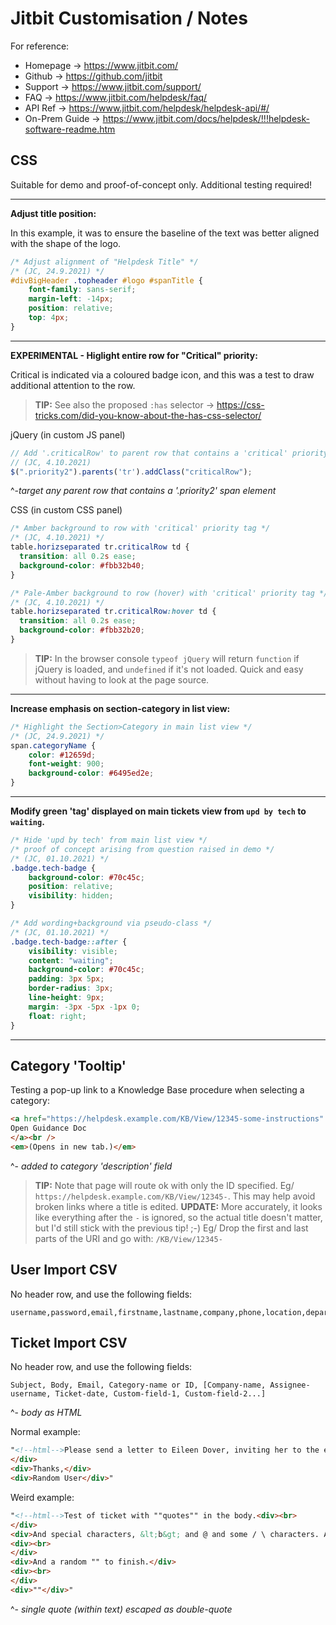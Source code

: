 # Jitbit Customisation / Notes

For reference:

* Homepage -> https://www.jitbit.com/ 
* Github -> https://github.com/jitbit  
* Support -> https://www.jitbit.com/support/ 
* FAQ -> https://www.jitbit.com/helpdesk/faq/ 
* API Ref -> https://www.jitbit.com/helpdesk/helpdesk-api/#/
* On-Prem Guide -> https://www.jitbit.com/docs/helpdesk/!!!helpdesk-software-readme.htm

## CSS

Suitable for demo and proof-of-concept only. Additional testing required!

-----

**Adjust title position:**

In this example, it was to ensure the baseline of the text was better aligned with the shape of the logo.

```CSS
/* Adjust alignment of "Helpdesk Title" */
/* (JC, 24.9.2021) */
#divBigHeader .topheader #logo #spanTitle {
    font-family: sans-serif;
    margin-left: -14px;
    position: relative;
    top: 4px;
}
```

-----

**EXPERIMENTAL - Higlight entire row for "Critical" priority:**

Critical is indicated via a coloured badge icon, and this was a test to draw additional attention to the row.

> **TIP:** See also the proposed `:has` selector -> https://css-tricks.com/did-you-know-about-the-has-css-selector/

jQuery (in custom JS panel)
```javascript
// Add '.criticalRow' to parent row that contains a 'critical' priority tag
// (JC, 4.10.2021)
$(".priority2").parents('tr').addClass("criticalRow");
```
^-*target any parent row that contains a '.priority2' span element*

CSS (in custom CSS panel)
```css
/* Amber background to row with 'critical' priority tag */
/* (JC, 4.10.2021) */
table.horizseparated tr.criticalRow td {
  transition: all 0.2s ease;
  background-color: #fbb32b40;
}

/* Pale-Amber background to row (hover) with 'critical' priority tag */
/* (JC, 4.10.2021) */
table.horizseparated tr.criticalRow:hover td {
  transition: all 0.2s ease;
  background-color: #fbb32b20;
}
```

> **TIP:** In the browser console `typeof jQuery` will return `function` if jQuery is loaded, and `undefined` if it's not loaded. Quick and easy without having to look at the page source.

-----

**Increase emphasis on section-category in list view:**

```CSS
/* Highlight the Section>Category in main list view */
/* (JC, 24.9.2021) */
span.categoryName {
    color: #12659d;
    font-weight: 900;
    background-color: #6495ed2e;
}
```

-----

**Modify green 'tag' displayed on main tickets view from `upd by tech` to `waiting`.**

```CSS
/* Hide 'upd by tech' from main list view */
/* proof of concept arising from question raised in demo */
/* (JC, 01.10.2021) */
.badge.tech-badge {
    background-color: #70c45c;
    position: relative;
    visibility: hidden;
}

/* Add wording+background via pseudo-class */
/* (JC, 01.10.2021) */
.badge.tech-badge::after {
    visibility: visible;
    content: "waiting";
    background-color: #70c45c;
    padding: 3px 5px;
    border-radius: 3px;
    line-height: 9px;
    margin: -3px -5px -1px 0;
    float: right;
}
```

-----

## Category 'Tooltip'

Testing a pop-up link to a Knowledge Base procedure when selecting a category:

```html
<a href="https://helpdesk.example.com/KB/View/12345-some-instructions" target="_blank" rel="noopener">
Open Guidance Doc
</a><br />
<em>(Opens in new tab.)</em>
```
^- *added to category 'description' field*

> **TIP:** Note that page will route ok with only the ID specified. Eg/ `https://helpdesk.example.com/KB/View/12345-`. This may help avoid broken links where a title is edited. **UPDATE:** More accurately, it looks like everything after the `-` is ignored, so the actual title doesn't matter, but I'd still stick with the previous tip! ;-) Eg/ Drop the first and last parts of the URI and go with: `/KB/View/12345-`

## User Import CSV

No header row, and use the following fields:

```text
username,password,email,firstname,lastname,company,phone,location,department
```

## Ticket Import CSV

No header row, and use the following fields:

```text
Subject, Body, Email, Category-name or ID, [Company-name, Assignee-username, Ticket-date, Custom-field-1, Custom-field-2...]
```
^- *body as HTML*

Normal example:
```html
"<!--html-->Please send a letter to Eileen Dover, inviting her to the edge of the Grand Canyon.<div><br>
</div>
<div>Thanks,</div>
<div>Random User</div>"
```

Weird example:
```html
"<!--html-->Test of ticket with ""quotes"" in the body.<div><br>
</div>
<div>And special characters, &lt;b&gt; and @ and some / \ characters. And what about a &amp;nbsp; or a &lt;script&gt; or a crazy combination of ""'""'""'""'"" or \""'/""""'\/&nbsp;</div>
<div><br>
</div>
<div>And a random "" to finish.</div>
<div><br>
</div>
<div>""</div>"
```
^- *single quote (within text) escaped as double-quote*
